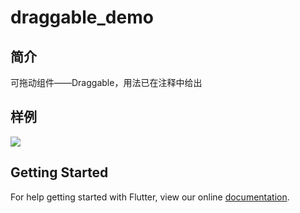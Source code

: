# draggable_demo
## 简介
可拖动组件——Draggable，用法已在注释中给出
## 样例
![](https://user-gold-cdn.xitu.io/2018/10/18/16686a9637a9096b?w=358&h=736&f=gif&s=157184)

## Getting Started

For help getting started with Flutter, view our online
[documentation](https://flutter.io/).
